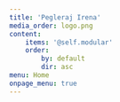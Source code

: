 ```yaml
---
title: 'Pegleraj Irena'
media_order: logo.png
content:
    items: '@self.modular'
    order:
        by: default
        dir: asc
menu: Home
onpage_menu: true
---
```


